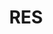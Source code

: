 ---
title: "RES"
url: /ciudad-autonoma-de-buenos-aires/res-avenida-salvador-maria-del-carril/
shop: Metzgerei
---